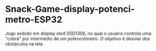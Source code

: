 # Snack-Game-display-potenci-metro-ESP32
Jogo exibido em display oled SSD1306, no qual o usuário controla uma "cobra" por intermédio de um potenciômetro. O objetivo é desviar dos obstáculos na tela.
